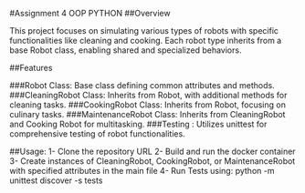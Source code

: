 #Assignment 4 OOP PYTHON
##Overview

This project focuses on simulating various types of robots with specific functionalities like cleaning and cooking. Each robot type inherits from a base Robot class, enabling shared and specialized behaviors.

##Features

###Robot Class: Base class defining common attributes and methods.
###CleaningRobot Class: Inherits from Robot, with additional methods for cleaning tasks.
###CookingRobot Class: Inherits from Robot, focusing on culinary tasks.
###MaintenanceRobot Class: Inherits from CleaningRobot and Cooking Robot for multitasking.
###Testing : Utilizes unittest for comprehensive testing of robot functionalities.

##Usage:
 1- Clone the repository URL
 2- Build and run the docker container 
 3- Create instances of CleaningRobot, CookingRobot, or MaintenanceRobot with specified attributes in the main file
 4- Run Tests using: python -m unittest discover -s tests